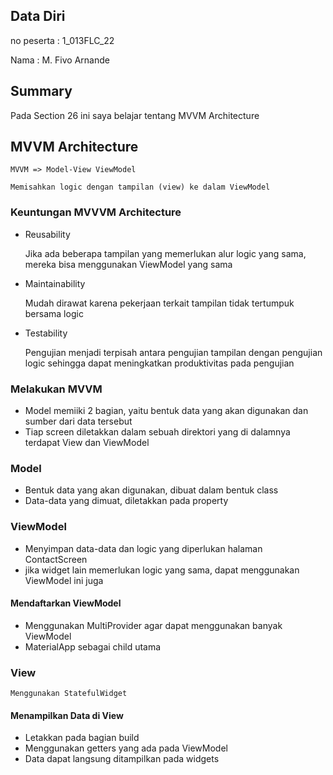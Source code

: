 ## Data Diri

no peserta : 1_013FLC_22

Nama : M. Fivo Arnande

## Summary
Pada Section 26 ini saya belajar tentang MVVM Architecture

## MVVM Architecture
    MVVM => Model-View ViewModel

    Memisahkan logic dengan tampilan (view) ke dalam ViewModel
### Keuntungan MVVVM Architecture
* Reusability

    Jika ada beberapa tampilan yang memerlukan alur logic yang sama, mereka bisa menggunakan ViewModel yang sama
* Maintainability

    Mudah dirawat karena pekerjaan terkait tampilan tidak tertumpuk bersama logic
* Testability

    Pengujian menjadi terpisah antara pengujian tampilan dengan pengujian logic sehingga dapat meningkatkan produktivitas pada pengujian
### Melakukan MVVM
* Model memiiki 2 bagian, yaitu bentuk data yang akan digunakan dan sumber dari data tersebut
* Tiap screen diletakkan dalam sebuah direktori yang di dalamnya terdapat View dan ViewModel
### Model
* Bentuk data yang akan digunakan, dibuat dalam bentuk class
* Data-data yang dimuat, diletakkan pada property
### ViewModel
* Menyimpan data-data dan logic yang diperlukan halaman ContactScreen
* jika widget lain memerlukan logic yang sama, dapat menggunakan ViewModel ini juga
#### Mendaftarkan ViewModel
* Menggunakan MultiProvider agar dapat menggunakan banyak ViewModel
* MaterialApp sebagai child utama
### View
    Menggunakan StatefulWidget
#### Menampilkan Data di View
* Letakkan pada bagian build
* Menggunakan getters yang ada pada ViewModel
* Data dapat langsung ditampilkan pada widgets